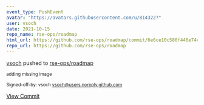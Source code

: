 ```yaml
---
event_type: PushEvent
avatar: "https://avatars.githubusercontent.com/u/814322?"
user: vsoch
date: 2021-10-15
repo_name: rse-ops/roadmap
html_url: https://github.com/rse-ops/roadmap/commit/6e6ce10c580f446e74eef31b09dd3508d8016086
repo_url: https://github.com/rse-ops/roadmap
---
```


<a href='https://github.com/vsoch' target='_blank'>vsoch</a> pushed to <a href='https://github.com/rse-ops/roadmap' target='_blank'>rse-ops/roadmap</a>

<small>adding missing image

Signed-off-by: vsoch <vsoch@users.noreply.github.com></small>

<a href='https://github.com/rse-ops/roadmap/commit/6e6ce10c580f446e74eef31b09dd3508d8016086' target='_blank'>View Commit</a>